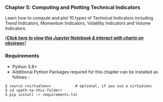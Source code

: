 ### Chapter 5: Computing and Plotting Technical Indicators
Learn how to compute and plot 10 types of Technical Indicators including Trend 
Indicators, Momentum Indicators, Volatility Indicators and Volume Indicators. 

*[**[Click here to view this Jupyter Notebook & interact with charts on nbviewer](https://nbviewer.jupyter.org/github/PacktPublishing/Python-Algorithmic-Trading-Cookbook/blob/master/Chapter05/CHAPTER%205.ipynb)**]*

### Requirements
- Python 3.8+
- Additional Python Packages required for this chapter can be installed as follows -

```
$ source <virtualenv>           # optional, if you use a virtualenv
$ cd <path-to-this-folder>
$ pip install -r requirements.txt
```